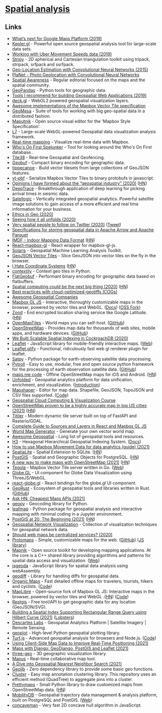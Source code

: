 # [Spatial analysis](https://en.wikipedia.org/wiki/Spatial_analysis)

## Links

- [What’s next for Google Maps Platform (2019)](https://cloud.google.com/blog/products/maps-platform/whats-next-for-google-maps-platform)
- [Kepler.gl](https://kepler.gl/) - Powerful open source geospatial analysis tool for large-scale data sets.
- [Working with Uber Movement Speeds data (2019)](https://medium.com/uber-movement/working-with-uber-movement-speeds-data-cc01d35937b3)
- [Stripy](https://github.com/underworldcode/stripy) - 2D spherical and Cartesian triangulation toolkit using tripack, stripack, srfpack and ssrfpack.
- [Geo-Location Estimation with Convolutional Neural Networks (2015)](http://cs231n.stanford.edu/reports/2015/pdfs/CS231N_Final_Report_amanivp_jamesh93.pdf)
- [PlaNet - Photo Geolocation with Convolutional Neural Networks](https://static.googleusercontent.com/media/research.google.com/en//pubs/archive/45488.pdf)
- [Spatial Awareness](https://spatialawareness.xyz/) - Regular editorial focused on the maps and the spatial community.
- [GeoPandas](https://github.com/geopandas/geopandas) - Python tools for geographic data.
- [Tools I recommend for building Geospatial Web Applications (2019)](https://medium.com/swlh/tools-i-recommend-for-building-geospatial-web-applications-274d6939536c)
- [deck.gl](https://github.com/uber/deck.gl) - WebGL2 powered geospatial visualization layers.
- [Awesome implementations of the Mapbox Vector Tile specification](https://github.com/mapbox/awesome-vector-tiles)
- [GeoMesa](https://github.com/locationtech/geomesa) - Suite of tools for working with big geo-spatial data in a distributed fashion.
- [Maputnik](https://github.com/maputnik/editor) - Open source visual editor for the 'Mapbox Style Specification'.
- [L7](https://github.com/antvis/L7) - Large-scale WebGL-powered Geospatial data visualization analysis framework.
- [Real-time mapping](https://github.com/mapbox/real-time-maps) - Visualize real-time data with Mapbox.
- [Who's On First Spelunker](https://spelunker.whosonfirst.org/) - Tool for looking around the Who's On First database..
- [Tile38](https://github.com/tidwall/tile38) - Real-time Geospatial and Geofencing.
- [Geobuf](https://github.com/mapbox/geobuf) - Compact binary encoding for geographic data.
- [tippecanoe](https://github.com/mapbox/tippecanoe) - Build vector tilesets from large collections of GeoJSON features.
- [vt-pbf](https://github.com/mapbox/vt-pbf) - Serialize Mapbox Vector Tiles to binary protobufs in javascript.
- [Opinions I have formed about the “geospatial industry” (2020)](https://twitter.com/mouthofmorrison/status/1265635034939248640) ([HN](https://news.ycombinator.com/item?id=23609819))
- [DeepTrace](https://frontrangegeosciences.com/DeepTrace/) - Breakthrough application of deep learning for picking arrival times in seismic data.
- [Satellogic](https://satellogic.com/) - Vertically integrated geospatial analytics. Powerful satellite image solutions to gain access of a more efficient and real time information for your business.
- [Ethics in Geo (2020)](https://macwright.org/2020/06/21/ethics-in-geo.html)
- [Seeing how it all unfolds (2020)](https://erdavis.com/2020/06/19/seeing-how-it-all-unfolds/)
- [Very spatial people to follow on Twitter (2020)](https://spatialawareness.xyz/blog/very-spatial-people-to-follow-on-twitter/) ([Tweet](https://twitter.com/robhawkes/status/1280055131178926080))
- [Specifications for storing geospatial data in Apache Arrow and Apache Parquet](https://github.com/geopandas/geo-arrow-spec)
- [IMDF - Indoor Mapping Data Format](https://register.apple.com/resources/imdf/) ([HN](https://news.ycombinator.com/item?id=24763023))
- [React-mapbox-gl](https://github.com/alex3165/react-mapbox-gl) - React wrapper for mapbox-gl-js.
- [Solaris](https://github.com/CosmiQ/solaris) - Geospatial Machine Learning Analysis Toolkit.
- [GeoJSON Vector Tiles](https://github.com/mapbox/geojson-vt) - Slice GeoJSON into vector tiles on the fly in the browser.
- [I Hate Coordinate Systems](https://ihatecoordinatesystems.com/) ([HN](https://news.ycombinator.com/item?id=24917394))
- [contextily](https://github.com/geopandas/contextily) - Context geo tiles in Python.
- [FlatGeobuf](https://github.com/bjornharrtell/flatgeobuf) - Performant binary encoding for geographic data based on flatbuffers.
- [Spatial computing could be the next big thing (2020)](https://www.scientificamerican.com/article/spatial-computing-could-be-the-next-big-thing/) ([HN](https://news.ycombinator.com/item?id=25216621))
- [Best practices with cloud-optimized-geotiffs (COGs)](https://github.com/pangeo-data/cog-best-practices)
- [Awesome Geospatial Companies](https://github.com/chrieke/awesome-geospatial-companies)
- [Mapbox GL JS](https://github.com/mapbox/mapbox-gl-js) - Interactive, thoroughly customizable maps in the browser, powered by vector tiles and WebGL. ([Docs](https://docs.mapbox.com/mapbox-gl-js/api/)) ([OSS Fork](https://github.com/openmaptiles/gl-js))
- [Zood](https://www.zood.xyz/) - End encrypted location sharing service like Google Latitude. ([HN](https://news.ycombinator.com/item?id=25347915))
- [OpenMapTiles](https://openmaptiles.org/) - World maps you can self-host. ([GitHub](https://github.com/openmaptiles))
- [OpenStreetMap](https://www.openstreetmap.org/) - Provides map data for thousands of web sites, mobile apps, and hardware devices. ([GitHub](https://github.com/openstreetmap))
- [We Built Scalable Spatial Indexing in CockroachDB (2020)](https://www.cockroachlabs.com/blog/how-we-built-spatial-indexing/)
- [Leaflet](https://github.com/Leaflet/Leaflet) - JavaScript library for mobile-friendly interactive maps. ([Web](https://leafletjs.com/))
- [Leaflet.glify](https://github.com/robertleeplummerjr/Leaflet.glify) - Functional, ridiculously fast web gl renderer plugin for leaflet.
- [Satpy](hnttps://github.com/pytroll/satpy) - Python package for earth-observing satellite data processing.
- [Pytroll](http://pytroll.github.io/) - Easy to use, modular, free and open source python framework for the processing of earth observation satellite data. ([GitHub](https://github.com/pytroll))
- [maps.me code](https://github.com/mapsme/omim) - Offline OpenStreetMap maps for iOS and Android. ([HN](https://news.ycombinator.com/item?id=25515004))
- [Unfolded](https://www.unfolded.ai/) - Geospatial analytics platform for data unification, enrichment, and visualization. ([Introduction](https://www.unfolded.ai/blog/2021-01-12-introducing-studio/))
- [Mapshaper](https://mapshaper.org/) - Editor for map data. Shapefile, GeoJSON, TopoJSON and CSV files supported. ([Code](https://github.com/mbloch/mapshaper))
- [Geospatial Cloud Computing & Visualization Course](https://github.com/MUSA-509/course-materials)
- [OpenStreetMap proven to be a highly accurate map in top US cities (2021)](https://eng.lyft.com/how-lyft-discovered-openstreetmap-is-the-freshest-map-for-rideshare-a7a41bf92ec) ([HN](https://news.ycombinator.com/item?id=26082428))
- [Titiler](https://github.com/developmentseed/titiler) - Modern dynamic tile server built on top of FastAPI and Rasterio/GDAL.
- [Complete Guide to Sources and Layers in React and Mapbox GL JS](https://www.lostcreekdesigns.co/writing/a-complete-guide-to-sources-and-layers-in-react-and-mapbox-gl-js/)
- [World Map Generator](https://www.worldmapgenerator.com/en/) - Generate your own vector world map.
- [Awesome Geospatial](https://github.com/sacridini/Awesome-Geospatial) - Long list of geospatial tools and resources.
- [H3](https://github.com/uber/h3) - Hexagonal Hierarchical Geospatial Indexing System. ([Docs](https://h3geo.org/docs))
- [How to use Mapbox Movement Data for data analytics (guide) (2021)](https://www.mapbox.com/blog/how-to-utilize-mapbox-movement-data-for-mobility-insights-a-guide-for-analysts-data-scientists-and-developers)
- [SpatiaLite](https://www.gaia-gis.it/fossil/libspatialite/index) - Spatial Extension to SQLite. ([HN](https://news.ycombinator.com/item?id=26685156))
- [PostGIS](https://postgis.net/) - Spatial and Geographic Objects for PostgreSQL. ([HN](https://news.ycombinator.com/item?id=26686926))
- [A new way to make maps with OpenStreetMap (2021)](https://protomaps.com/blog/new-way-to-make-maps/) ([HN](https://news.ycombinator.com/item?id=26918259))
- [Tegola](https://github.com/go-spatial/tegola) - Mapbox Vector Tile server written in Go. ([Web](https://tegola.io/))
- [Globe.GL](https://github.com/vasturiano/globe.gl) - UI component for Globe Data Visualization using ThreeJS/WebGL.
- [react-globe.gl](https://github.com/vasturiano/react-globe.gl) - React bindings for the globe.gl UI component.
- [GeoRust](https://georust.org/) - Ecosystem of geospatial tools and libraries written in Rust. ([GitHub](https://github.com/georust))
- [Ask HN: Cheapest Maps APIs (2021)](https://news.ycombinator.com/item?id=27032680)
- [geopy](https://github.com/geopy/geopy) - Geocoding library for Python.
- [leafmap](https://github.com/giswqs/leafmap) - Python package for geospatial analysis and interactive mapping with minimal coding in a Jupyter environment.
- [PostGIS at 20, The Beginning (2021)](http://blog.cleverelephant.ca/2021/05/postgis-20-years.html) ([HN](https://news.ycombinator.com/item?id=27344639))
- [Geospatial Network Visualization](https://geonetworks.github.io/) - Collection of visualization techniques for geospatial network data.
- [Should web maps be centralized services? (2020)](https://bdon.org/blog/web-map-services/)
- [Protomaps](https://protomaps.com/) - Simple, customizable maps for the web. ([GitHub](https://github.com/protomaps)) ([JS library](https://github.com/protomaps/protomaps.js))
- [Mapnik](https://github.com/mapnik/mapnik) - Open source toolkit for developing mapping applications. At the core is a C++ shared library providing algorithms and patterns for spatial data access and visualization. ([Web](https://mapnik.org/))
- [jsgeoda](https://github.com/GeoDaCenter/jsgeoda) - JavaScript library for spatial data analysis using webAssembly.
- [geodiff](https://github.com/lutraconsulting/geodiff) - Library for handling diffs for geospatial data.
- [Organic Maps](https://organicmaps.app/) - Fast detailed offline maps for travelers, tourists, hikers and cyclists. ([Code](https://github.com/organicmaps/organicmaps))
- [MapLibre](https://maplibre.org/) - Open-source fork of Mapbox GL JS: Interactive maps in the browser, powered by vector tiles and WebGL .([HN](https://news.ycombinator.com/item?id=27605656)) ([Code](https://github.com/maplibre/maplibre-gl-js))
- [Restgis](https://restgis.com/) - Free tool/API to get geographic data for any location (GeoJSON/SVG).
- [Building a Spatial Index Supporting Rectangular Range Query using Hilbert Curve (2021)](https://sequentialread.com/building-a-spatial-index-supporting-range-query-using-space-filling-hilbert-curve/) ([Lobsters](https://lobste.rs/s/h9pvmp/building_spatial_index_supporting))
- [Descartes Labs](https://descarteslabs.com/) - Geospatial Analytics Platform | Satellite Imagery | Remote Sensing.
- [geoplot](https://github.com/ResidentMario/geoplot) - High-level Python geospatial plotting library.
- [Turf.js](http://turfjs.org/) - Advanced geospatial analysis for browsers and Node.js. ([Code](https://github.com/Turfjs/turf))
- [Using Client-Side Map Data to Improve Real-Time Positioning (2021)](https://eng.lyft.com/using-client-side-map-data-to-improve-real-time-positioning-a382585ac6e)
- [Maps with Django: GeoDjango, PostGIS and Leaflet (2021)](https://www.paulox.net/2021/07/19/maps-with-django-part-2-geodjango-postgis-and-leaflet/)
- [three-geo](https://github.com/w3reality/three-geo) - 3D geographic visualization library.
- [Mapus](https://github.com/alyssaxuu/mapus) - Real-time collaborative map tool.
- [A Dive into Geospatial Nearest Neighbor Search (2021)](https://www.vibhuagrawal.com/blog/geospatial-nearest-neighbor-search)
- [Geolib](https://github.com/manuelbieh/geolib) - Zero dependency library to provide some basic geo functions.
- [Cluster](https://github.com/efremidze/Cluster) - Easy map annotation clustering library. This repository uses an efficient method (QuadTree) to aggregate pins into a cluster.
- [Prettymaps](https://github.com/marceloprates/prettymaps) - Small Python library to draw customized maps from OpenStreetMap data. ([HN](https://news.ycombinator.com/item?id=28300951))
- [MobilityDB](https://github.com/MobilityDB/MobilityDB) - Geospatial trajectory data management & analysis platform, built on PostgreSQL and PostGIS. ([Web](https://mobilitydb.com/))
- [concaveman](https://github.com/mapbox/concaveman) - Very fast 2D concave hull algorithm in JavaScript.
